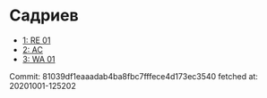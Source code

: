 # Садриев
- [1: RE 01](1.md)
- [2: AC](2.md)
- [3: WA 01](3.md)

Commit: 81039df1eaaadab4ba8fbc7fffece4d173ec3540
 fetched at: 20201001-125202
